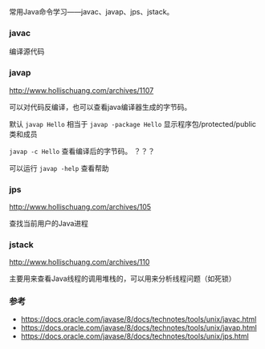 常用Java命令学习——javac、javap、jps、jstack。

### javac

编译源代码

### javap

http://www.hollischuang.com/archives/1107

可以对代码反编译，也可以查看java编译器生成的字节码。

默认 `javap Hello` 相当于 `javap -package Hello` 显示程序包/protected/public类和成员

`javap -c Hello` 查看编译后的字节码。 ？？？

可以运行 `javap -help` 查看帮助

### jps

http://www.hollischuang.com/archives/105

查找当前用户的Java进程

### jstack

http://www.hollischuang.com/archives/110

主要用来查看Java线程的调用堆栈的，可以用来分析线程问题（如死锁）

### 参考

- https://docs.oracle.com/javase/8/docs/technotes/tools/unix/javac.html
- https://docs.oracle.com/javase/8/docs/technotes/tools/unix/javap.html
- https://docs.oracle.com/javase/8/docs/technotes/tools/unix/jps.html
